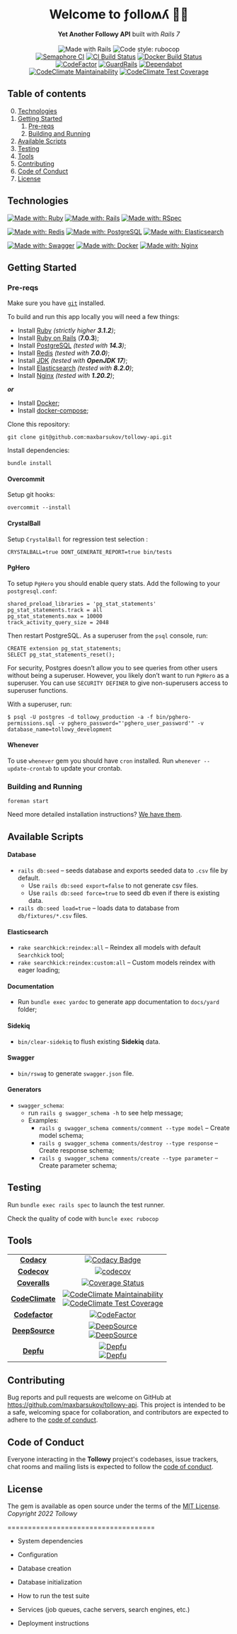 <h1 align="center">Welcome to ƒolloʍʎ 🔮👋</h1>
<p align="center">
  <b>Yet Another Followy API</b> built with <em>Rails 7</em>
    <br /><br />
    <img alt="Made with Rails" src="https://img.shields.io/badge/Made%20with-Rails-%23CC0000?logo=ruby&logoColor=white">
    <img alt="Code style: rubocop" src="https://img.shields.io/badge/code%20style-rubocop-AD1401.svg">
    <br />
    <a href="https://maxbarsukov.semaphoreci.com/projects/tollowy-api"><img alt="Semaphore CI" src="https://maxbarsukov.semaphoreci.com/badges/tollowy-api.svg" /></a>
    <a href="https://github.com/maxbarsukov/tollowy-api/actions/workflows/ci.yml"><img src="https://github.com/maxbarsukov/tollowy-api/workflows/CI/badge.svg" alt="CI Build Status" /></a>
    <a href="https://github.com/maxbarsukov/tollowy-api/actions/workflows/docker.yml"><img src="https://github.com/maxbarsukov/tollowy-api/workflows/Docker/badge.svg" alt="Docker Build Status" /></a>
    <br />
    <a href="https://www.codefactor.io/repository/github/maxbarsukov/tollowy-api/overview/master"><img src="https://www.codefactor.io/repository/github/maxbarsukov/tollowy-api/badge/master" alt="CodeFactor" /></a>
    <a href="https://dashboard.guardrails.io/gh/maxbarsukov/repos/117025" target="_blank"><img alt="GuardRails" title="GuardRails" src="https://api.guardrails.io/v2/badges/maxbarsukov/tollowy-api.svg?token=70b5093a890df31a9bafc7c989da2f392e086053ea18441c74db30a008f7e22d&provider=github"/></a>
    <a href="https://dependabot.com" target="_blank"><img alt="Dependabot" title="Dependabot" src="https://img.shields.io/badge/dependabot-enabled-success.svg"/></a>
    <br />
    <a href="https://codeclimate.com/github/maxbarsukov/tollowy-api/maintainability"><img alt="CodeClimate Maintainability" src="https://api.codeclimate.com/v1/badges/8965ffb2726f8b662429/maintainability" /></a>
    <a href="https://codeclimate.com/github/maxbarsukov/tollowy-api/test_coverage"><img alt="CodeClimate Test Coverage" src="https://api.codeclimate.com/v1/badges/8965ffb2726f8b662429/test_coverage" /></a>
</p>


## Table of contents
0. [Technologies](#technologies)
1. [Getting Started](#getting-started)
    1. [Pre-reqs](#pre-reqs)
    2. [Building and Running](#run)
2. [Available Scripts](#scripts)
3. [Testing](#testing)
4. [Tools](#tools)
5. [Contributing](#contributing)
6. [Code of Conduct](#code-of-conduct)
7. [License](#license)

## Technologies <a name="technologies"></a>

[![Made with: Ruby](https://img.shields.io/badge/Ruby-fbefeb?style=for-the-badge&logo=ruby&logoColor=AD1401)](https://www.ruby-lang.org/)
[![Made with: Rails](https://img.shields.io/badge/Rails-CC0000?style=for-the-badge&logo=rubyonrails&logoColor=white)](https://rubyonrails.org/)
[![Made with: RSpec](https://img.shields.io/badge/RSpec-81d2ed?style=for-the-badge&logo=rubygems&logoColor=ef4e6f)](https://rubyonrails.org/)

[![Made with: Redis](https://img.shields.io/badge/redis-white?style=for-the-badge&logo=redis&logoColor=D82C20)](https://redis.io/)
[![Made with: PostgreSQL](https://img.shields.io/badge/PostgreSQL-2F6792?style=for-the-badge&logo=PostgreSQL&logoColor=white)](https://www.postgresql.org/)
[![Made with: Elasticsearch](https://img.shields.io/badge/Elasticsearch-343741?style=for-the-badge&logo=elasticsearch&logoColor=00BFB3&color=FEC514&labelColor=343741)](https://www.elastic.co/)

[![Made with: Swagger](https://img.shields.io/badge/Swagger-85EA2D?style=for-the-badge&logo=swagger&logoColor=black)](https://swagger.io/)
[![Made with: Docker](https://img.shields.io/badge/Docker-2496ED?style=for-the-badge&logo=docker&logoColor=white)](https://www.docker.com/)
[![Made with: Nginx](https://img.shields.io/badge/nginx-009900?style=for-the-badge&logo=nginx&logoColor=white)](https://nginx.org/)


## Getting Started <a name="getting-started"></a>

### Pre-reqs <a name="pre-reqs"></a>

Make sure you have [`git`](https://git-scm.com/) installed.

To build and run this app locally you will need a few things:

- Install [Ruby](https://www.ruby-lang.org/en/documentation/installation/) *(strictly higher **3.1.2**)*;
- Install [Ruby on Rails](https://guides.rubyonrails.org/getting_started.html) (**7.0.3**);
- Install [PostgreSQL](https://www.postgresql.org/download/) *(tested with **14.3**)*;
- Install [Redis](https://redis.io/download/) *(tested with **7.0.0**)*;
- Install [JDK](https://openjdk.org/) *(tested with **OpenJDK 17**)*;
- Install [Elasticsearch](https://www.elastic.co/downloads/elasticsearch) *(tested with **8.2.0**)*;
- Install [Nginx](https://nginx.org/ru/download.html) *(tested with **1.20.2**)*;

***or***

- Install [Docker](https://www.ruby-lang.org/en/documentation/installation/);
- Install [docker-compose](https://www.ruby-lang.org/en/documentation/installation/);

Clone this repository:

    git clone git@github.com:maxbarsukov/tollowy-api.git

Install dependencies:

    bundle install


#### Overcommit

Setup git hooks:

    overcommit --install


#### CrystalBall

Setup `CrystalBall` for regression test selection :

    CRYSTALBALL=true DONT_GENERATE_REPORT=true bin/tests


#### PgHero

To setup `PgHero` you should enable query stats.
Add the following to your `postgresql.conf`:

    shared_preload_libraries = 'pg_stat_statements'
    pg_stat_statements.track = all
    pg_stat_statements.max = 10000
    track_activity_query_size = 2048

Then restart PostgreSQL. As a superuser from the `psql` console, run:

    CREATE extension pg_stat_statements;
    SELECT pg_stat_statements_reset();

For security, Postgres doesn’t allow you to see queries from other users without being a superuser. However, you likely don’t want to run `PgHero` as a superuser. You can use `SECURITY DEFINER` to give non-superusers access to superuser functions.

With a superuser, run:

    $ psql -U postgres -d tollowy_production -a -f bin/pghero-permissions.sql -v pghero_password="'pghero_user_password'" -v database_name=tollowy_development

#### Whenever

To use `whenever` gem you should have `cron` installed.
Run `whenever --update-crontab` to update your crontab.

### Building and Running <a name="run"></a>

    foreman start

Need more detailed installation instructions?
[We have them](./docs/install.md).


## Available Scripts <a name="scripts"></a>

#### Database
- `rails db:seed` – seeds database and exports seeded data to `.csv` file by default.
  - Use `rails db:seed export=false` to not generate csv files.
  - Use `rails db:seed force=true` to  seed db even if there is existing data.
- `rails db:seed load=true` – loads data to database from `db/fixtures/*.csv` files.

#### Elasticsearch
- `rake searchkick:reindex:all` – Reindex all models with default `Searchkick` tool;
- `rake searchkick:reindex:custom:all` – Custom models reindex with eager loading;

#### Documentation
- Run `bundle exec yardoc` to generate app documentation to `docs/yard` folder;

#### Sidekiq
- `bin/clear-sidekiq` to flush existing **Sidekiq** data.

#### Swagger
- `bin/rswag` to generate `swagger.json` file.

#### Generators
- `swagger_schema`:
  - run `rails g swagger_schema -h` to see help message;
  - Examples:
    - `rails g swagger_schema comments/comment --type model` – Create model schema;
    - `rails g swagger_schema comments/destroy --type response` – Create response schema;
    - `rails g swagger_schema comments/create --type parameter` – Create parameter schema;

## Testing <a name="testing"></a>

Run `bundle exec rails spec` to launch the test runner.

Check the quality of code with `buncle exec rubocop`

## Tools <a name="tools"></a>


<table>
  <tr>
    <td align="center">
      <b><a href="https://app.codacy.com/gh/maxbarsukov/tollowy-api/dashboard">Codacy</a></b>
    </td>
    <td align="center">
      <a href="https://www.codacy.com/gh/maxbarsukov/tollowy-api/dashboard?utm_source=github.com&amp;utm_medium=referral&amp;utm_content=maxbarsukov/tollowy-api&amp;utm_campaign=Badge_Grade">
        <img src="https://app.codacy.com/project/badge/Grade/86f720bf9079426ebd90be6cbab2d5ab" alt="Codacy Badge"/>
      </a>
    </td>
  </tr>
  <tr>
    <td align="center">
      <b><a href="https://app.codecov.io/gh/maxbarsukov/tollowy-api">Codecov</a></b>
    </td>
    <td align="center">
      <a href="https://codecov.io/gh/maxbarsukov/tollowy-api">
        <img src="https://codecov.io/gh/maxbarsukov/tollowy-api/branch/master/graph/badge.svg?token=57aRuUgwDi" alt="codecov"/>
      </a>
    </td>
  </tr>
  <tr>
    <td align="center">
      <b><a href="https://coveralls.io/github/maxbarsukov/tollowy-api">Coveralls</a></b>
    </td>
    <td align="center">
      <a href="https://coveralls.io/github/maxbarsukov/tollowy-api?branch=master">
        <img src="https://coveralls.io/repos/github/maxbarsukov/tollowy-api/badge.svg?branch=master" alt="Coverage Status" />
      </a>
    </td>
  </tr>
  <tr>
    <td align="center">
      <b><a href="https://codeclimate.com/github/maxbarsukov/tollowy-api">CodeClimate</a></b>
    </td>
    <td align="center">
      <a href="https://codeclimate.com/github/maxbarsukov/tollowy-api/maintainability">
        <img alt="CodeClimate Maintainability" src="https://api.codeclimate.com/v1/badges/8965ffb2726f8b662429/maintainability" />
      </a>
      <br />
      <a href="https://codeclimate.com/github/maxbarsukov/tollowy-api/test_coverage">
        <img alt="CodeClimate Test Coverage" src="https://api.codeclimate.com/v1/badges/8965ffb2726f8b662429/test_coverage" />
      </a>
    </td>
  </tr>
  <tr>
    <td align="center">
      <b><a href="https://www.codefactor.io/repository/github/maxbarsukov/tollowy-api">Codefactor</a></b>
    </td>
    <td align="center">
      <a href="https://www.codefactor.io/repository/github/maxbarsukov/tollowy-api/overview/master">
        <img src="https://www.codefactor.io/repository/github/maxbarsukov/tollowy-api/badge/master" alt="CodeFactor" />
      </a>
    </td>
  </tr>
  <tr>
    <td align="center">
      <b><a href="https://deepsource.io/gh/maxbarsukov/tollowy-api">DeepSource</a></b>
    </td>
    <td align="center">
      <a href="https://deepsource.io/gh/maxbarsukov/tollowy-api/?ref=repository-badge" target="_blank">
        <img alt="DeepSource" title="DeepSource" src="https://deepsource.io/gh/maxbarsukov/tollowy-api.svg/?label=active+issues&show_trend=true&token=H_V7h7eDlbsuMc_pOQL2Sr92"/>
      </a>
      <br />
      <a href="https://deepsource.io/gh/maxbarsukov/tollowy-api/?ref=repository-badge" target="_blank">
        <img alt="DeepSource" title="DeepSource" src="https://deepsource.io/gh/maxbarsukov/tollowy-api.svg/?label=resolved+issues&token=H_V7h7eDlbsuMc_pOQL2Sr92"/>
      </a>
    </td>
  </tr>
<tr>
    <td align="center">
      <b><a href="https://depfu.com/repos/github/maxbarsukov/tollowy-api">Depfu</a></b>
    </td>
    <td align="center">
      <a href="https://depfu.com/repos/github/maxbarsukov/tollowy-api" target="_blank">
        <img alt="Depfu" title="Depfu" src="https://badges.depfu.com/badges/f6285e1e85a61ccd6ef54f65dfb9411f/status.svg"/>
      </a>
      <br />
      <a href="https://depfu.com/github/maxbarsukov/tollowy-api?project_id=34860" target="_blank">
        <img alt="Depfu" title="Depfu" src="https://badges.depfu.com/badges/f6285e1e85a61ccd6ef54f65dfb9411f/count.svg"/>
      </a>
    </td>
  </tr>
</table>


## Contributing <a name="contributing"></a>

Bug reports and pull requests are welcome on GitHub at https://github.com/maxbarsukov/tollowy-api.
This project is intended to be a safe, welcoming space for collaboration, and contributors are expected to adhere to the [code of conduct](https://github.com/maxbarsukov/toylang/blob/master/CODE_OF_CONDUCT.md).


## Code of Conduct <a name="code-of-conduct"></a>

Everyone interacting in the **Tollowy** project's codebases, issue trackers, chat rooms and mailing lists is expected to follow the [code of conduct](https://github.com/maxbarsukov/tollowy-api/blob/master/CODE_OF_CONDUCT.md).


## License <a name="license"></a>

The gem is available as open source under the terms of the [MIT License](https://opensource.org/licenses/MIT).
*Copyright 2022 Tollowy*


====================================

* System dependencies

* Configuration

* Database creation

* Database initialization

* How to run the test suite

* Services (job queues, cache servers, search engines, etc.)

* Deployment instructions
